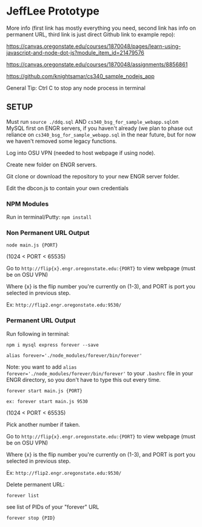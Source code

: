 # JeffLee Prototype

More info (first link has mostly everything you need, second link has info on permanent URL, third link is just direct Github link to example repo):

https://canvas.oregonstate.edu/courses/1870048/pages/learn-using-javascript-and-node-dot-js?module_item_id=21479576

https://canvas.oregonstate.edu/courses/1870048/assignments/8856861

https://github.com/knightsamar/cs340_sample_nodejs_app

General Tip: Ctrl C to stop any node process in terminal

## SETUP

Must run `source ./ddq.sql` AND `cs340_bsg_for_sample_webapp.sql`on MySQL first on ENGR servers, if you haven't already (we plan to phase out reliance on `cs340_bsg_for_sample_webapp.sql` in the near future, but for now we haven't removed some legacy functions.

Log into OSU VPN (needed to host webpage if using node).

Create new folder on ENGR servers.

Git clone or download the repository to your new ENGR server folder.

Edit the dbcon.js to contain your own credentials

### NPM Modules

Run in terminal/Putty:
`npm install`

### Non Permanent URL Output

`node main.js {PORT}`

(1024 < PORT < 65535)

Go to `http://flip{x}.engr.oregonstate.edu:{PORT}` to view webpage (must be on OSU VPN)

Where {x} is the flip number you're currently on (1-3), and PORT is port you selected in previous step.

Ex: `http://flip2.engr.oregonstate.edu:9530/`

### Permanent URL Output

Run following in terminal:

`npm i mysql express forever --save`

`alias forever='./node_modules/forever/bin/forever'`

Note: you want to add `alias forever='./node_modules/forever/bin/forever'` to your `.bashrc` file in your ENGR directory, so you don't have to type this out every time.

`forever start main.js {PORT}`

`ex: forever start main.js 9530`

(1024 < PORT < 65535)

Pick another number if taken.

Go to `http://flip{x}.engr.oregonstate.edu:{PORT}` to view webpage (must be on OSU VPN)

Where {x} is the flip number you're currently on (1-3), and PORT is port you selected in previous step.

Ex: `http://flip2.engr.oregonstate.edu:9530/`

Delete permanent URL:

`forever list`

see list of PIDs of your "forever" URL

`forever stop {PID}`
